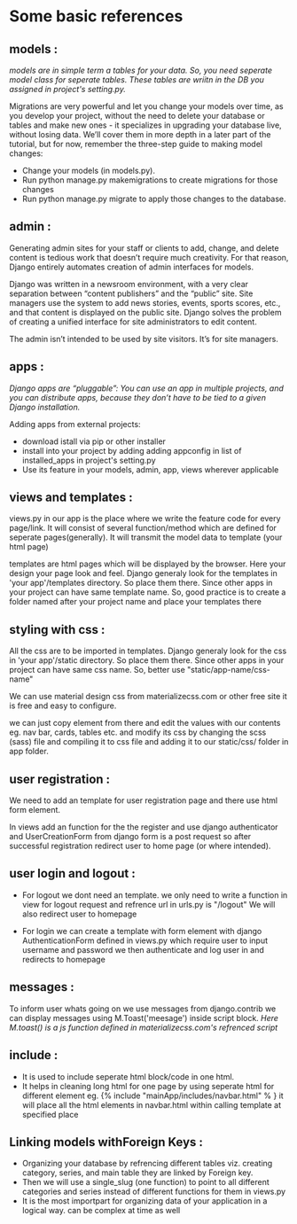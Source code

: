 # Some basic references

## models :

*models are in simple term a tables for your data. So, you need seperate model class for seperate tables. These tables are wriitn in the DB you assigned in project's setting.py.*

Migrations are very powerful and let you change your models over time, as you develop your project, without the need to delete your database or tables and make new ones - it specializes in upgrading your database live, without losing data. We’ll cover them in more depth in a later part of the tutorial, but for now, remember the three-step guide to making model changes:

- Change your models (in models.py).
- Run python manage.py makemigrations to create migrations for those changes
- Run python manage.py migrate to apply those changes to the database.

## admin :

Generating admin sites for your staff or clients to add, change, and delete content is tedious work that doesn’t require much creativity. For that reason, Django entirely automates creation of admin interfaces for models.

Django was written in a newsroom environment, with a very clear separation between “content publishers” and the “public” site. Site managers use the system to add news stories, events, sports scores, etc., and that content is displayed on the public site. Django solves the problem of creating a unified interface for site administrators to edit content.

The admin isn’t intended to be used by site visitors. It’s for site managers.

## apps :

*Django apps are “pluggable”: You can use an app in multiple projects, and you can distribute apps, because they don’t have to be tied to a given Django installation.*

Adding apps from external projects:
- download istall via pip or other installer
- install into your project by adding adding appconfig in list of installed_apps in project's setting.py
- Use its feature in your models, admin, app, views wherever applicable

## views and templates :

views.py in our app is the place where we write the feature code for every page/link. It will consist of several function/method which are defined for seperate pages(generally). It will transmit the model data to template (your html page)

templates are html pages which will be displayed by the browser. Here your design your page look and feel. Django generaly look for the templates in 'your app'/templates directory. So place them there. Since other apps in your project can have same template name. So, good practice is to create a folder named after your project name and place your templates there

## styling with css :

All the css are to be imported in templates. Django generaly look for the css in 'your app'/static directory. So place them there. Since other apps in your project can have same css name. So, better use "static/app-name/css-name"

We can use material design css from materializecss.com or other free site
it is free and easy to configure.

we can just copy element from there and edit the values with our contents eg. nav bar, cards, tables etc. and modify its css by changing the scss (sass) file and compiling it to css file and adding it to our static/css/ folder in app folder.

## user registration :

We need to add an template for user registration page and there use html form element.

In views add an function for the the register and
use django authenticator and UserCreationForm from django
form is a post request so after successful registration redirect user to home page (or where intended).

## user login and logout :

- For logout we dont need an template.
we only need to write a function in view for logout request and refrence url
in urls.py is "/logout"
We will also redirect user to homepage

- For login we can create a template with form element with django AuthenticationForm defined in views.py which require user to input username and password we then authenticate and log user in and redirects to homepage

## messages :

To inform user whats going on we use messages from django.contrib
we can display messages using M.Toast('meesage') inside script block.
*Here M.toast() is a js function defined in materializecss.com's refrenced script*

## include :
- It is used to include seperate html block/code in one html.
- It helps in cleaning long html for one page by using seperate html for different element eg.
{% include "mainApp/includes/navbar.html" % }
it will place all the html elements in navbar.html within calling template
at specified place

## Linking models withForeign Keys :

- Organizing your database by refrencing different tables viz. creating category, series, and main table they are linked by Foreign key.
- Then we will use a single_slug (one function) to point to all different categories and series
instead of different functions for them in views.py
- It is the most importpart for organizing data of your application in a logical way. can be complex at time as well